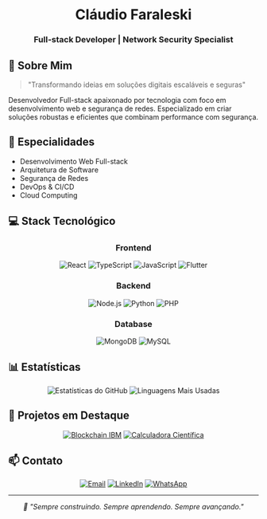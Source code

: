 <div align="center">
  <h1>Cláudio Faraleski</h1>
  <h3>Full-stack Developer | Network Security Specialist</h3>
</div>

## 👋 Sobre Mim

> "Transformando ideias em soluções digitais escaláveis e seguras"

Desenvolvedor Full-stack apaixonado por tecnologia com foco em desenvolvimento web e segurança de redes. Especializado em criar soluções robustas e eficientes que combinam performance com segurança.

## 🎯 Especialidades

- Desenvolvimento Web Full-stack
- Arquitetura de Software
- Segurança de Redes
- DevOps & CI/CD
- Cloud Computing

## 💻 Stack Tecnológico

<div align="center">

### Frontend
![React](https://img.shields.io/badge/React-61DAFB?style=flat-square&logo=react&logoColor=black)
![TypeScript](https://img.shields.io/badge/TypeScript-3178C6?style=flat-square&logo=typescript&logoColor=white)
![JavaScript](https://img.shields.io/badge/JavaScript-F7DF1E?style=flat-square&logo=javascript&logoColor=black)
![Flutter](https://img.shields.io/badge/Flutter-02569B?style=flat-square&logo=flutter&logoColor=white)

### Backend
![Node.js](https://img.shields.io/badge/Node.js-339933?style=flat-square&logo=node.js&logoColor=white)
![Python](https://img.shields.io/badge/Python-3776AB?style=flat-square&logo=python&logoColor=white)
![PHP](https://img.shields.io/badge/PHP-777BB4?style=flat-square&logo=php&logoColor=white)

### Database
![MongoDB](https://img.shields.io/badge/MongoDB-47A248?style=flat-square&logo=mongodb&logoColor=white)
![MySQL](https://img.shields.io/badge/MySQL-4479A1?style=flat-square&logo=mysql&logoColor=white)

</div>

## 📊 Estatísticas

<div align="center">

![Estatísticas do GitHub](https://github-readme-stats.vercel.app/api?username=claudiofaraleski&show_icons=true&theme=dracula)
![Linguagens Mais Usadas](https://github-readme-stats.vercel.app/api/top-langs/?username=claudiofaraleski&layout=compact&theme=dracula)

</div>

## 🌟 Projetos em Destaque

<div align="center">

[![Blockchain IBM](https://github-readme-stats.vercel.app/api/pin/?username=ClaudioFaraleski&repo=Projeto-Rede-Blockchain-Ibm&theme=dracula)](https://github.com/ClaudioFaraleski/Projeto-Rede-Blockchain-Ibm)
[![Calculadora Científica](https://github-readme-stats.vercel.app/api/pin/?username=ClaudioFaraleski&repo=csharpc-Calculadora_Cientifica&theme=dracula)](https://github.com/ClaudioFaraleski/csharpc-Calculadora_Cientifica)

</div>

## 📫 Contato

<div align="center">

[![Email](https://img.shields.io/badge/Email-0078D4?style=for-the-badge&logo=microsoft-outlook&logoColor=white)](mailto:claudio.faraleski@outlook.com)
[![LinkedIn](https://img.shields.io/badge/LinkedIn-0A66C2?style=for-the-badge&logo=linkedin&logoColor=white)](https://www.linkedin.com/in/claudiofaraleski/)
[![WhatsApp](https://img.shields.io/badge/WhatsApp-25D366?style=for-the-badge&logo=whatsapp&logoColor=white)](https://wa.me/)

</div>

---

<div align="center">
  <i>🎯 "Sempre construindo. Sempre aprendendo. Sempre avançando."</i>
</div>

